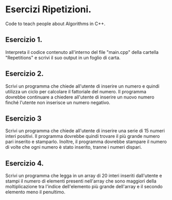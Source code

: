 # Esercizi Ripetizioni.

Code to teach people about Algorithms in C++.

## Esercizio 1. 

Interpreta il codice contenuto all'interno del file "main.cpp" della cartella "Repetitions" e scrivi il suo output in un foglio di carta.

## Esercizio 2.

Scrivi un programma che chiede all'utente di inserire un numero e quindi utilizza un ciclo per calcolare il fattoriale del numero. Il programma dovrebbe continuare a chiedere all'utente di inserire un nuovo numero finché l'utente non inserisce un numero negativo.

## Esercizio 3

Scrivi un programma che chiede all'utente di inserire una serie di 15 numeri interi positivi. Il programma dovrebbe quindi trovare il più grande numero pari inserito e stamparlo. Inoltre, il programma dovrebbe stampare il numero di volte che ogni numero è stato inserito, tranne i numeri dispari.

## Esercizio 4. 

Scrivi un programma che legga in un array di 20 interi inseriti dall'utente e stampi il numero di elementi presenti nell'array che sono maggiori della moltiplicazione tra l'indice dell'elemento più grande dell'array e il secondo elemento meno il penultimo.





